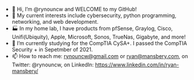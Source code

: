 - 👋 Hi, I’m @rynouncw and WELCOME to my GitHub!
- 👀 My current interests include cybersecurity, python programming, networking, and web development.  
- 🏭 In my home lab, I have products from pfSense, Graylog, Cisco, Unifi(Ubiquity), Apple, Microsoft, Sonos, TrueNas, Gigabyte, and more!
- 🌱 I’m currently studying for the CompTIA CySA+.  I passed the CompTIA Security + in Sepetmber of 2021.
- 📫 How to reach me:  rynouncw@gmail.com or ryan@mansbery.com, on Twitter:  @rynouncw, on LinkedIn: https://www.linkedin.com/in/ryan-mansbery/

<!---
rynouncw/rynouncw is a ✨ special ✨ repository because its `README.md` (this file) appears on your GitHub profile.
You can click the Preview link to take a look at your changes.
--->

